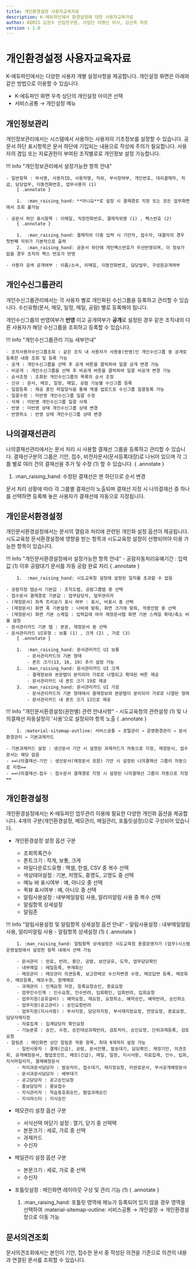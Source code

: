 ```yaml
---
title: 개인환경설정 사용자교육자료
description: K-에듀파인에서 환경설정에 대한 사용자교육자료
author: KERIS 김권수 선임연구원, 사업단 이병선 이사, 김선옥 차장
version : 1.0
---
```


# 개인환경설정 사용자교육자료

K-에듀파인에서는 다양한 사용자 개별 설정사항을 제공합니다. 개인설정 화면은 아래와 같은 방법으로 이용할 수 있습니다.

- K-에듀파인 화면 우측 상단의 개인설정 아이콘 선택
- 서비스공통 → 개인설정 메뉴


## 개인정보관리

개인정보관리에서는 시스템에서 사용하는 사용자의 기초정보를 설정할 수 있습니다. 공문서 하단 표시항목은 문서 하단에 기입되는 내용으로 작성에 주의가 필요합니다. 사용자의 겸임 또는 자료권한이 부여된 조직별로로 개인정보 설정 가능합니다.

!!! Info "개인정보관리에서 설정가능한 항목 안내"

	- 일반항목 : 부서명, 사용자ID, 사용자명, 직위, 부서장여부, 개인번호, 대리결재자, 직급, 담당업무, 이동전화번호, 업무사용자 (1) 
		{ .annotate }
		
		1.  :man_raising_hand: **아니요**로 설정 시 결재경로 지정 또는 모든 업무화면에서 조회 불가능
	
	- 공문서 하단 표시항목 : 이메일, 직장전화번호, 결재직위명 (1) , 팩스번호 (2) 
		{ .annotate }
		
		1.  :man_raising_hand: 결재직위 다중 입력 시 기안자, 접수자, 대결자의 경우 첫번째 직위가 기본적으로 출력
		2.  :man_raising_hand: 공문서 하단에 개인팩스번호가 우선반영되며, 이 정보가 없을 경우 조직의 팩스 번호가 반영
	
	- 사용자 검색 공개여부 : 이름/소속, 이메일, 이동전화번호, 담당업무, 구성원공개여부


## 개인수신그룹관리

개인수신그룹관리에서는 각 사용자 별로 개인화된 수신그룹을 등록하고 관리할 수 있습니다. 수신유형(문서, 메모, 일정, 메일, 공람) 별로 등록해야 됩니다.

개인수신그룹의 반영여부가 **반영** 이고 공개여부가 **공개**로 설정된 경우 같은 조직내의 다른 사용자가 해당 수신그룹을 조회하고 등록할 수 있습니다.

!!! Info "개인수신그룹관리 기능 세부안내"

	- 조직사용자수신그룹조회 : 같은 조직 내 사용자가 사용중(반영)인 개인수신그룹 중 공개로 등록한 내용 조회 및 등록 가능
	- 공개 : 개인수신그룹을 선택 후 공개 버튼을 클릭하여 일괄 공개 변경 가능
	- 비공개 : 개인수신그룹을 선택 후 비공개 버튼을 클릭하여 일괄 비공개 변경 가능
	- 순서조정 : 조회된 개인수신그룹의 목록의 순서 조정
	- 신규 : 문서, 메모, 일정, 메일, 공람 기능별 수신그룹 등록
	- 일괄등록 : 제공 중인 파일양식을 통해 엑셀 업로드로 수신그룹 일괄등록 가능
	- 일괄수정 : 미반영 개인수신그룹 일괄 수정
	- 삭제 : 미반영 개인수신그룹 일괄 삭제 
	- 반영 : 미반영 상태 개인수신그룹 상태 변경
	- 반영취소 : 반영 상태 개인수신그룹 상태 변경 


## 나의결재선관리

나의결재선관리에서는 문서 처리 시 사용할 결재선 그룹을 등록하고 관리할 수 있습니다. 결재선구분의 그룹은 기안, 접수, 비전자문서(문서등록대장)로 나뉘어 있으며 각 그룹 별로 여러 건의 결재선을 추가 및 수정 (1) 할 수 있습니다.
{ .annotate }

1.  :man_raising_hand: 수정된 결재선은 맨 하단으로 순서 변경

문서 처리 상황에 따라 각 그룹별 결재선이 노출되며 결재선 지정 시 나의결재선 중 하나를 선택하면 등록해 놓은 사용자가 결재선에 자동으로 지정됩니다.


## 개인문서환경설정

개인문서환경설정에서는 문서의 열람과 처리에 관련된 개인화 설정 옵션이 제공됩니다. 시도교육청 문서환경설정에 영향을 받는 항목과 시도교육청 설정이 선행되어야 이용 가능한 항목이 있습니다. 

!!! Info "개인문서환경설정에서 설정가능한 항목 안내"
	- 공람자동처리유예기간 : 입력값 (1) 이후 공람대기 문서를 자동 공람 완료 처리
		{ .annotate }
		
		1.  :man_raising_hand: 시도교육청 설정에 설정된 일자를 초과할 수 없음
 
	- 공람지정 탭순서 기본값 : 조직도탭, 공람그룹탭 중 선택
	- 접수문서 결재경로 기본값 : 업무담당자, 업무관리자
	- (재정문서) 좌측 트리보기 표시 여부 : 표시, 비표시 중 선택
	- (재정문서) 화면 폭 기본설정 : 너비에 맞춰, 화면 크기에 맞춰, 적용안함 중 선택
	- (재정문서) 화면 기본 스케일 : 입력값에 따라 재정문서탭 화면 기본 스케일 확대/축소 비율 설정
	- 문서관리카드 기본 탭 : 본문, 재정문서 중 선택
	- 문서관리카드 UI유형 : 보통 (1) , 크게 (2) , 가로 (3)
		{ .annotate }
		
		1.  :man_raising_hand: 문서관리카드 UI 보통
			- 문서관리카드의 기본 형태
			- 폰트 크기(13, 16, 19) 추가 설정 가능
		2.  :man_raising_hand: 문서관리카드 UI 크게
			- 결재정보와 본문탭이 분리되어 가로로 나열되고 확대된 버튼 제공
			- 문서관리카드 내 폰트 크기 19로 제공
		3.  :man_raising_hand: 문서관리카드 UI 가로
			- 문서관리카드의 기본 형태에서 결재정보와 본문탭이 분리되어 가로로 나열된 형태
			- 문서관리카드 내 폰트 크기 13으로 제공
    	

!!! Info "개인문서환경설정(권한별) 관련 안내사항"
	- 시도교육청의 관련설정 (1) 및 나의결재선 자동설정이 '사용'으로 설정되야 항목 노출
		{ .annotate }

		1. :material-sitemap-outline: 서비스공통 → 포털관리 → 운영환경관리 → 문서환경관리 → 기본과제카드

	- 기본과제카드 설정 : 생산문서 기안 시 설정된 과제카드가 자동으로 지정, 재정문서, 접수문서는 해당 없음
	- ==나의결재선-기안 : 생산문서(재정문서 포함) 기안 시 설정된 나의결재선 그룹이 자동으로 지정==
	- ==나의결재선-접수 : 접수문서 결재경로 지정 시 설정된 나의결재선 그룹이 자동으로 지정==


## 개인환경설정

개인환경설정에서는 K-에듀파인 업무관리 이용에 필요한 다양한 개인화 옵션을 제공합니다. 4개의 구분(개인환경설정, 메모관리, 메일관리, 포틀릿설정)으로 구성되어 있습니다.

- 개인환경설정 설정 옵션 구분

	- 조회목록건수
	- 폰트크기 : 작게, 보통, 크게
	- 파일다운로드유형 : 엑셀, 한셀, CSV 중 복수 선택
	- 색상테마설정 : 기본, 저명도, 중명도, 고명도 중 선택
	- 메뉴 바 표시여부 : 예, 아니오 중 선택
	- 퀵뷰 표시여부 : 예, 아니오 중 선택
	- 알림사용설정 : 내부메일알림 사용, 알리미알림 사용 중 복수 선택
	- 알림항목 상세설정
	- 알림존

!!! Info "알림사용설정 및 알림항목 상세설정 옵션 안내"
	- 알림사용설정 : 내부메일알림 사용, 알리미알림 사용
	- 알림항목 상세설정 (1) 
		{ .annotate }

		1. :man_raising_hand: 알림항목 상세설정은 시도교육청 총괄운영자가 (업무)시스템 운영설정에서 설정한 항목 내에서 선택 가능

		- 문서관리 : 완료, 반려, 중단, 공람, 보안공유, 도착, 업무담당확인
		- 내부메일 : 메일등록, 부재회신
		- 메모관리 : 메모관리 의견등록, 보고한메모 수신자변경 수정, 메모답변 등록, 메모회수, 메모등록, 메모수정, 함께메모
		- 과제관리 : 인계요청 저장, 등록요청승인, 종료요청
		- 업무인수인계 : 인수요청, 인수반려, 입회확인, 입회반려, 입회요청
		- 업무지원(공유설비) : 예약요청, 재요청, 요청취소, 예약승인, 예약반려, 승인취소
		- 업무지원(공고관리) : 승인요청반려
		- 업무지원(지시사항) : 부서지정, 담당자지정, 부서재지정요청, 연장요청, 종료요청, 담당자재지정
		- 자료집계 : 집계담당자 확인요청
		- 기능분류 : 승인, 수정, 승인대상과제반려, 검토처리, 승인요청, 단위과제등록, 검토요청
	- 알림존 : 메인화면 상단 알림존 적용 항목, 최대 9개까지 설정 가능
		- 일반사용자 : 결재(긴급), 공람, 문서진행, 발송대기, 담당확인, 재정기안, 의견조회, 공개예정문서, 협업포인트, 메모(긴급), 메일, 일정, 지시사항, 자료집계, 인수, 입회, 지식마일리지, 결재예정문서
		- 처리과문서담당자 : 발송처리, 접수대기, 재지정요청, 미완료문서, 부서공개예정문서
		- 문서과문서담당자 : 배부대기
		- 공고담당자 : 공고승인요청
		- 홍보담당자 : 홍보접수
		- 지식관리자 : 학습동호회승인, 협업과제승인
		- 지식마스터 : 지식승인

- 메모관리 설정 옵션 구분

	- 서식선택 여닫기 설정 : 열기, 닫기 중 선택택
	- 본문크기 : 세로, 가로 중 선택
	- 과제카드
	- 수신자


- 메일관리 설정 옵션 구분

	- 본문크기 : 세로, 가로 중 선택
	- 수신자

- 포틀릿설정 : 메인화면 레이아웃 구성 및 관리 기능 (1) 
	{ .annotate }

	1. :man_raising_hand: 포틀릿 영역에 메뉴가 등록되어 있지 않을 경우 영역을 선택하여 :material-sitemap-outline: 서비스공통 → 개인설정 → 개인환경설정으로 이동 가능


## 문서의견조회

문서의견조회에서는 본인이 기안, 접수한 문서 중 작성된 의견을 기준으로 의견의 내용과 연결된 문서를 조회할 수 있습니다.


